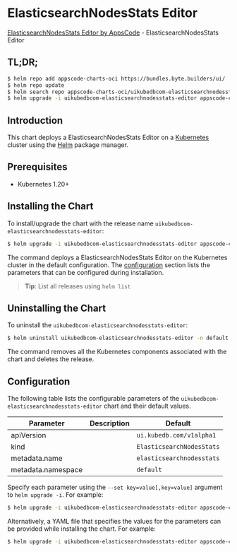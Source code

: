 # ElasticsearchNodesStats Editor

[ElasticsearchNodesStats Editor by AppsCode](https://appscode.com) - ElasticsearchNodesStats Editor

## TL;DR;

```bash
$ helm repo add appscode-charts-oci https://bundles.byte.builders/ui/
$ helm repo update
$ helm search repo appscode-charts-oci/uikubedbcom-elasticsearchnodesstats-editor --version=v0.14.0
$ helm upgrade -i uikubedbcom-elasticsearchnodesstats-editor appscode-charts-oci/uikubedbcom-elasticsearchnodesstats-editor -n default --create-namespace --version=v0.14.0
```

## Introduction

This chart deploys a ElasticsearchNodesStats Editor on a [Kubernetes](http://kubernetes.io) cluster using the [Helm](https://helm.sh) package manager.

## Prerequisites

- Kubernetes 1.20+

## Installing the Chart

To install/upgrade the chart with the release name `uikubedbcom-elasticsearchnodesstats-editor`:

```bash
$ helm upgrade -i uikubedbcom-elasticsearchnodesstats-editor appscode-charts-oci/uikubedbcom-elasticsearchnodesstats-editor -n default --create-namespace --version=v0.14.0
```

The command deploys a ElasticsearchNodesStats Editor on the Kubernetes cluster in the default configuration. The [configuration](#configuration) section lists the parameters that can be configured during installation.

> **Tip**: List all releases using `helm list`

## Uninstalling the Chart

To uninstall the `uikubedbcom-elasticsearchnodesstats-editor`:

```bash
$ helm uninstall uikubedbcom-elasticsearchnodesstats-editor -n default
```

The command removes all the Kubernetes components associated with the chart and deletes the release.

## Configuration

The following table lists the configurable parameters of the `uikubedbcom-elasticsearchnodesstats-editor` chart and their default values.

|     Parameter      | Description |               Default                |
|--------------------|-------------|--------------------------------------|
| apiVersion         |             | <code>ui.kubedb.com/v1alpha1</code>  |
| kind               |             | <code>ElasticsearchNodesStats</code> |
| metadata.name      |             | <code>elasticsearchnodesstats</code> |
| metadata.namespace |             | <code>default</code>                 |


Specify each parameter using the `--set key=value[,key=value]` argument to `helm upgrade -i`. For example:

```bash
$ helm upgrade -i uikubedbcom-elasticsearchnodesstats-editor appscode-charts-oci/uikubedbcom-elasticsearchnodesstats-editor -n default --create-namespace --version=v0.14.0 --set apiVersion=ui.kubedb.com/v1alpha1
```

Alternatively, a YAML file that specifies the values for the parameters can be provided while
installing the chart. For example:

```bash
$ helm upgrade -i uikubedbcom-elasticsearchnodesstats-editor appscode-charts-oci/uikubedbcom-elasticsearchnodesstats-editor -n default --create-namespace --version=v0.14.0 --values values.yaml
```
